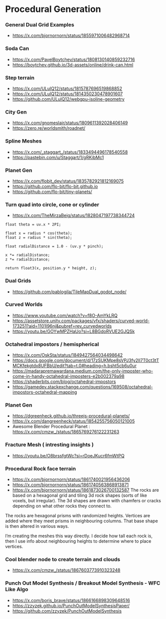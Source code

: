 # Procedural Generation

### General Dual Grid Examples
- https://x.com/bjornornorn/status/1855971006482968714

### Soda Can
- https://x.com/PavelBoytchev/status/1808130140859232716
- https://boytchev.github.io/3d-assets/online/drink-can.html

### Step terrain
- https://x.com/ULuIQ12/status/1815787696519868852
- https://x.com/ULuIQ12/status/1814350230478901607
- https://github.com/ULuIQ12/webgpu-isoline-geometry

### City Gen
- https://x.com/gnomeslair/status/1809611392028406149
- https://zero.re/worldsmith/roadnet/

### Spline Meshes
- https://x.com/_staggart_/status/1833494496178540558
- https://pastebin.com/u/Staggart/1/gRKibMc1

### Planet Gen
- https://x.com/flobit_dev/status/1835782921812169075
- https://github.com/flo-bit/flo-bit.github.io
- https://github.com/flo-bit/tiny-planets/

### Turn quad into circle, cone or cylinder
- https://x.com/TheMirzaBeig/status/1828047197738344724
```
float theta = uv.x * 2PI; 

float x = radius * cos(theta); 
float z = radius * sin(theta); 

float radialDistance = 1.0 - (uv.y * pinch);

x *= radialDistance;
z *= radialDistance;

return float3(x, position.y * height, z);
```

### Dual Grids
- https://github.com/pablogila/TileMapDual_godot_node/

### Curved Worlds
- https://www.youtube.com/watch?v=f8O-AmYkLRQ
- https://assetstore.unity.com/packages/vfx/shaders/curved-world-173251?aid=1101l96nj&pubref=rev_curvedworlds
- https://youtu.be/GOYwMPZHaUo?si=L8BGdoRVUE2GJQSk

### Octahedral impostors / hemispherical
- https://x.com/OskSta/status/1849427564034498642
- https://docs.google.com/document/d/17zSUKMpe8sVPJ3fy2lI7T0ct3tTMCKfekgtdx8UFBbU/edit?tab=t.0#heading=h.bsht5cb6u0ur
- https://madarapremawardana.medium.com/the-only-imposter-who-come-in-handy-octahedral-imposters-e2b002379a98
- https://shaderbits.com/blog/octahedral-impostors
- https://gamedev.stackexchange.com/questions/169508/octahedral-impostors-octahedral-mapping

### Planet Gen 
- https://dgreenheck.github.io/threejs-procedural-planets/
- https://x.com/dangreenheck/status/1854255756050121005
- Awesome Blender Procedural Planet : https://x.com/cmzw_/status/1865769276122231263

### Fracture Mesh ( intresting insights )
- https://youtu.be/O8brssfgtWc?si=rDoeJKucr6fmWtPQ

### Procedural Rock face terrain 
- https://x.com/bjornornorn/status/1861740021956436206
- https://x.com/bjornornorn/status/1861740563868913871
- https://x.com/bjornornorn/status/1861873026700132587
The rocks are based on a hexagonal grid and tiling 3d rock shapes (sorts of like voxels, but irregular). The 3d shapes are drawn with chamfers or cracks depending on what other rocks they connect to.

The rocks are hexagonal prisms with randomized heights. Vertices are added where they meet prisms in neighbouring columns. That base shape is then altered in various ways.

I’m creating the meshes this way directly. I decide how tall each rock is, then I use info about neighbouring heights to determine where to place vertices.


### Cool blender node to create terrain and clouds
- https://x.com/cmzw_/status/1867603773910323248

### Punch Out Model Synthesis / Breakout Model Synthesis - WFC Like Algo
- https://x.com/boris_brave/status/1866166898309648516
- https://zzyzek.github.io/PunchOutModelSynthesisPaper/
- https://github.com/zzyzek/PunchOutModelSynthesis